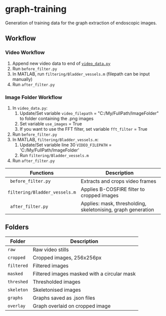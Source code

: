 # graph-training
Generation of training data for the graph extraction of endoscopic images.

## Workflow
### Video Workflow
1. Append new video data to end of [`video_data.py`](video_data.py)
2. Run `before_filter.py`
3. In MATLAB, run `filtering/Bladder_vessels.m` (filepath can be input manually)
4. Run `after_filter.py`  

### Image Folder Workflow
1. In `video_data.py`:
   1. Update/Set variable `video_filepath` = "C:/My/FullPath/ImageFolder" to folder containing the .png images
   2. Set variable `use_images` = True
   3. If you want to use the FFT filter, set variable `fft_filter` = True
2. Run `before_filter.py`
3. In MATLAB, `filtering/Bladder_vessels.m`:
   1. Update/Set variable line 30  `VIDEO_FILEPATH` = 'C:/My/FullPath/ImageFolder'
   2. Run `filtering/Bladder_vessels.m`
4. Run `after_filter.py`  
  
Functions | Description
--- | ---
``` before_filter.py``` | Extracts and crops video frames
```filtering/Bladder_vessels.m``` | Applies B-COSFIRE filter to cropped images
``` after_filter.py``` | Applies: mask, thresholding, skeletonising, graph generation


## Folders
Folder | Description
---| ---
`raw` | Raw video stills
`cropped` | Cropped images, 256x256px
`filtered` | Filtered images
`masked` | Filtered images masked with a circular mask
`threshed` | Thresholded images
`skeleton` | Skeletonised images
`graphs` | Graphs saved as .json files
`overlay` | Graph overlaid on cropped image
